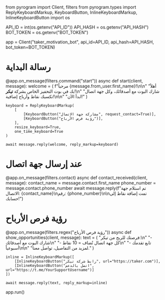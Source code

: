 
from pyrogram import Client, filters
from pyrogram.types import ReplyKeyboardMarkup, KeyboardButton, InlineKeyboardMarkup, InlineKeyboardButton
import os

API_ID = int(os.getenv("API_ID"))
API_HASH = os.getenv("API_HASH")
BOT_TOKEN = os.getenv("BOT_TOKEN")

app = Client("taker_motivation_bot", api_id=API_ID, api_hash=API_HASH, bot_token=BOT_TOKEN)

# رسالة البداية
@app.on_message(filters.command("start"))
async def start(client, message):
    welcome = (
        f"مرحباً {message.from_user.first_name}!\n\n"
        "أهلاً بك في بوت التحفيز الخاص بشركة **تيكر**!\n"
        "شارك البوت مع أصدقائك، وكل جهة اتصال تكسبك نقاط وأرباح إضافية!\n\n"
        "ابدأ الآن!"
    )
    
    keyboard = ReplyKeyboardMarkup(
        [
            [KeyboardButton("مشاركة جهة الاتصال", request_contact=True)],
            [KeyboardButton("رؤية فرص الأرباح")],
        ],
        resize_keyboard=True,
        one_time_keyboard=True
    )

    await message.reply(welcome, reply_markup=keyboard)

# عند إرسال جهة اتصال
@app.on_message(filters.contact)
async def contact_received(client, message):
    contact_name = message.contact.first_name
    phone_number = message.contact.phone_number
    await message.reply(f"تم استلام جهة الاتصال: {contact_name}\nرقم: {phone_number}\n\nتمت إضافة نقاط إلى حسابك!")

# رؤية فرص الأرباح
@app.on_message(filters.regex("رؤية فرص الأرباح"))
async def show_opportunities(client, message):
    text = (
        "فرصتك للربح من تيكر:\n"
        "- شارك البوت مع أصدقائك\n"
        "- كل جهة اتصال تُضاف = 10 نقاط\n"
        "- تابع تقدمك أسبوعياً\n\n"
        "لمزيد من التفاصيل، تواصل معنا."
    )

    inline = InlineKeyboardMarkup([
        [InlineKeyboardButton("رابط شركة تيكر", url="https://taker.com")],
        [InlineKeyboardButton("اتصل بالدعم", url="https://t.me/YourSupportUsername")]
    ])

    await message.reply(text, reply_markup=inline)

app.run()

